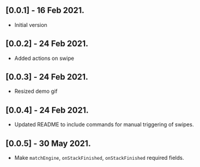 ## [0.0.1] - 16 Feb 2021.
* Initial version

## [0.0.2] - 24 Feb 2021.
* Added actions on swipe

## [0.0.3] - 24 Feb 2021.
* Resized demo gif

## [0.0.4] - 24 Feb 2021.
* Updated README to include commands for manual triggering of swipes.

## [0.0.5] - 30 May 2021.
* Make `matchEngine`, `onStackFinished`, `onStackFinished` required fields.